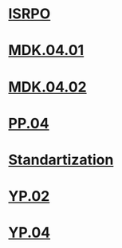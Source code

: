 # [ISRPO](https://disk.yandex.ru/d/WoQ_Kp5d4y9ZEw)
# [MDK.04.01](https://disk.yandex.ru/d/ryzOnWiA8de1rw)
# [MDK.04.02](https://disk.yandex.ru/d/EOTxI9iM6idiNA)
# [PP.04](https://disk.yandex.ru/d/Cxd7aKPBq2qGVw)
# [Standartization](https://disk.yandex.ru/d/kqozuaR0zITeRA)
# [YP.02](https://disk.yandex.ru/d/hPGODNVwzIQ7KQ)
# [YP.04](https://disk.yandex.ru/d/pDRtZzBoH0K79g)

